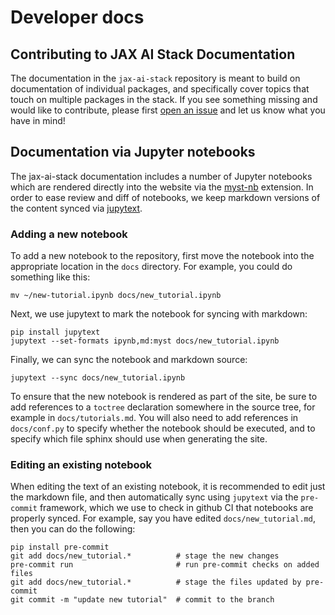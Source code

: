 # Developer docs

## Contributing to JAX AI Stack Documentation
The documentation in the `jax-ai-stack` repository is meant to build on documentation
of individual packages, and specifically cover topics that touch on multiple packages
in the stack. If you see something missing and would like to contribute, please first
[open an issue](https://github.com/jax-ml/jax-ai-stack/issues/new) and let us know what
you have in mind!

## Documentation via Jupyter notebooks
The jax-ai-stack documentation includes a number of Jupyter notebooks which are rendered
directly into the website via the [myst-nb](https://myst-nb.readthedocs.io/) extension.
In order to ease review and diff of notebooks, we keep markdown versions of the content
synced via [jupytext](https://jupytext.readthedocs.io/).

### Adding a new notebook
To add a new notebook to the repository, first move the notebook into the appropriate
location in the `docs` directory. For example, you could do something like this:
```
mv ~/new-tutorial.ipynb docs/new_tutorial.ipynb
```
Next, we use jupytext to mark the notebook for syncing with markdown:
```
pip install jupytext
jupytext --set-formats ipynb,md:myst docs/new_tutorial.ipynb
```
Finally, we can sync the notebook and markdown source:
```
jupytext --sync docs/new_tutorial.ipynb
```
To ensure that the new notebook is rendered as part of the site, be sure to add
references to a `toctree` declaration somewhere in the source tree, for example
in `docs/tutorials.md`. You will also need to add references in `docs/conf.py`
to specify whether the notebook should be executed, and to specify which file
sphinx should use when generating the site.

### Editing an existing notebook
When editing the text of an existing notebook, it is recommended to edit just
the markdown file, and then automatically sync using `jupytext` via the
`pre-commit` framework, which we use to check in github CI that notebooks are
properly synced. For example, say you have edited `docs/new_tutorial.md`, then
you can do the following:
```
pip install pre-commit
git add docs/new_tutorial.*          # stage the new changes
pre-commit run                       # run pre-commit checks on added files
git add docs/new_tutorial.*          # stage the files updated by pre-commit
git commit -m "update new tutorial"  # commit to the branch
```
